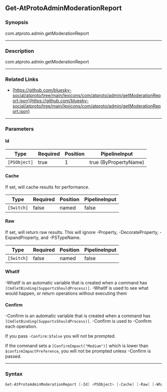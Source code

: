 Get-AtProtoAdminModerationReport
--------------------------------




### Synopsis
com.atproto.admin.getModerationReport



---


### Description

com.atproto.admin.getModerationReport



---


### Related Links
* [https://github.com/bluesky-social/atproto/tree/main/lexicons/com/atproto/admin/getModerationReport.json](https://github.com/bluesky-social/atproto/tree/main/lexicons/com/atproto/admin/getModerationReport.json)





---


### Parameters
#### **Id**




|Type        |Required|Position|PipelineInput        |
|------------|--------|--------|---------------------|
|`[PSObject]`|true    |1       |true (ByPropertyName)|



#### **Cache**

If set, will cache results for performance.






|Type      |Required|Position|PipelineInput|
|----------|--------|--------|-------------|
|`[Switch]`|false   |named   |false        |



#### **Raw**

If set, will return raw results. This will ignore -Property, -DecorateProperty, -ExpandProperty, and -PSTypeName.






|Type      |Required|Position|PipelineInput|
|----------|--------|--------|-------------|
|`[Switch]`|false   |named   |false        |



#### **WhatIf**
-WhatIf is an automatic variable that is created when a command has ```[CmdletBinding(SupportsShouldProcess)]```.
-WhatIf is used to see what would happen, or return operations without executing them
#### **Confirm**
-Confirm is an automatic variable that is created when a command has ```[CmdletBinding(SupportsShouldProcess)]```.
-Confirm is used to -Confirm each operation.

If you pass ```-Confirm:$false``` you will not be prompted.


If the command sets a ```[ConfirmImpact("Medium")]``` which is lower than ```$confirmImpactPreference```, you will not be prompted unless -Confirm is passed.



---


### Syntax
```PowerShell
Get-AtProtoAdminModerationReport [-Id] <PSObject> [-Cache] [-Raw] [-WhatIf] [-Confirm] [<CommonParameters>]
```
